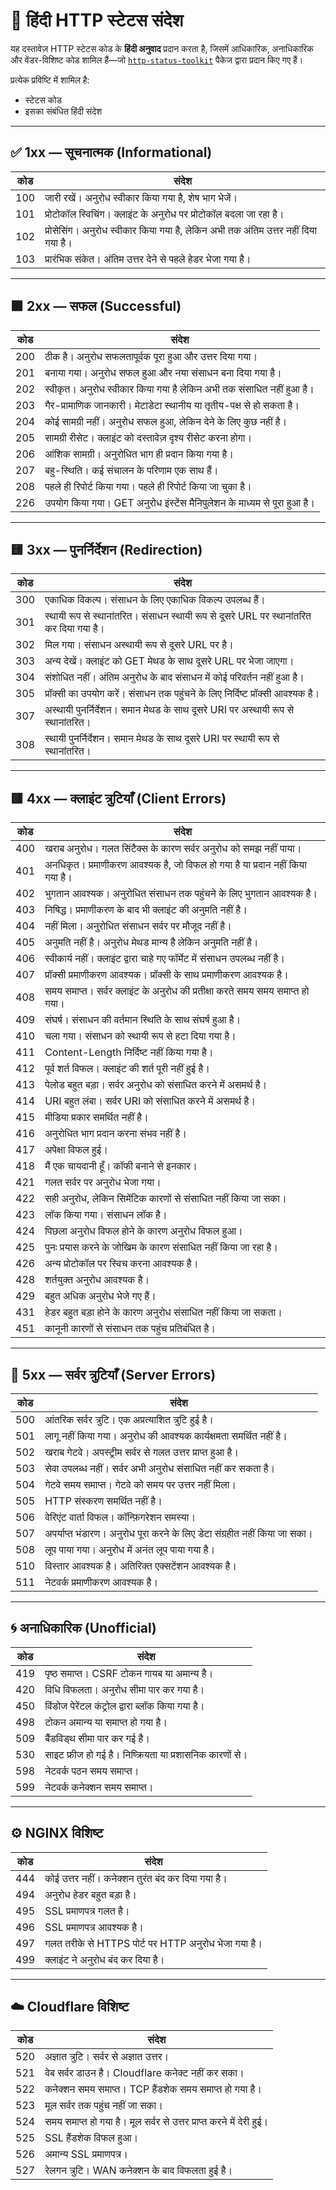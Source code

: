 # 📘 हिंदी HTTP स्टेटस संदेश

यह दस्तावेज़ HTTP स्टेटस कोड के **हिंदी अनुवाद** प्रदान करता है, जिसमें आधिकारिक, अनाधिकारिक और वेंडर-विशिष्ट कोड शामिल हैं—जो [`http-status-toolkit`](https://www.npmjs.com/package/http-status-toolkit) पैकेज द्वारा प्रदान किए गए हैं।

प्रत्येक प्रविष्टि में शामिल है:

- स्टेटस कोड
- इसका संबंधित हिंदी संदेश

---

## ✅ 1xx — सूचनात्मक (Informational)

| कोड | संदेश |
|------|---------|
| 100 | जारी रखें। अनुरोध स्वीकार किया गया है, शेष भाग भेजें। |
| 101 | प्रोटोकॉल स्विचिंग। क्लाइंट के अनुरोध पर प्रोटोकॉल बदला जा रहा है। |
| 102 | प्रोसेसिंग। अनुरोध स्वीकार किया गया है, लेकिन अभी तक अंतिम उत्तर नहीं दिया गया है। |
| 103 | प्रारंभिक संकेत। अंतिम उत्तर देने से पहले हेडर भेजा गया है। |

---

## 🟩 2xx — सफल (Successful)

| कोड | संदेश |
|------|---------|
| 200 | ठीक है। अनुरोध सफलतापूर्वक पूरा हुआ और उत्तर दिया गया। |
| 201 | बनाया गया। अनुरोध सफल हुआ और नया संसाधन बना दिया गया है। |
| 202 | स्वीकृत। अनुरोध स्वीकार किया गया है लेकिन अभी तक संसाधित नहीं हुआ है। |
| 203 | गैर-प्रामाणिक जानकारी। मेटाडेटा स्थानीय या तृतीय-पक्ष से हो सकता है। |
| 204 | कोई सामग्री नहीं। अनुरोध सफल हुआ, लेकिन देने के लिए कुछ नहीं है। |
| 205 | सामग्री रीसेट। क्लाइंट को दस्तावेज़ दृश्य रीसेट करना होगा। |
| 206 | आंशिक सामग्री। अनुरोधित भाग ही प्रदान किया गया है। |
| 207 | बहु-स्थिति। कई संचालन के परिणाम एक साथ हैं। |
| 208 | पहले ही रिपोर्ट किया गया। पहले ही रिपोर्ट किया जा चुका है। |
| 226 | उपयोग किया गया। GET अनुरोध इंस्टेंस मैनिपुलेशन के माध्यम से पूरा हुआ है। |

---

## 🟨 3xx — पुनर्निर्देशन (Redirection)

| कोड | संदेश |
|------|---------|
| 300 | एकाधिक विकल्प। संसाधन के लिए एकाधिक विकल्प उपलब्ध हैं। |
| 301 | स्थायी रूप से स्थानांतरित। संसाधन स्थायी रूप से दूसरे URL पर स्थानांतरित कर दिया गया है। |
| 302 | मिल गया। संसाधन अस्थायी रूप से दूसरे URL पर है। |
| 303 | अन्य देखें। क्लाइंट को GET मेथड के साथ दूसरे URL पर भेजा जाएगा। |
| 304 | संशोधित नहीं। अंतिम अनुरोध के बाद संसाधन में कोई परिवर्तन नहीं हुआ है। |
| 305 | प्रॉक्सी का उपयोग करें। संसाधन तक पहुंचने के लिए निर्दिष्ट प्रॉक्सी आवश्यक है। |
| 307 | अस्थायी पुनर्निर्देशन। समान मेथड के साथ दूसरे URI पर अस्थायी रूप से स्थानांतरित। |
| 308 | स्थायी पुनर्निर्देशन। समान मेथड के साथ दूसरे URI पर स्थायी रूप से स्थानांतरित। |

---

## 🟥 4xx — क्लाइंट त्रुटियाँ (Client Errors)

| कोड | संदेश |
|------|---------|
| 400 | खराब अनुरोध। गलत सिंटैक्स के कारण सर्वर अनुरोध को समझ नहीं पाया। |
| 401 | अनधिकृत। प्रमाणीकरण आवश्यक है, जो विफल हो गया है या प्रदान नहीं किया गया है। |
| 402 | भुगतान आवश्यक। अनुरोधित संसाधन तक पहुंचने के लिए भुगतान आवश्यक है। |
| 403 | निषिद्ध। प्रमाणीकरण के बाद भी क्लाइंट की अनुमति नहीं है। |
| 404 | नहीं मिला। अनुरोधित संसाधन सर्वर पर मौजूद नहीं है। |
| 405 | अनुमति नहीं है। अनुरोध मेथड मान्य है लेकिन अनुमति नहीं है। |
| 406 | स्वीकार्य नहीं। क्लाइंट द्वारा चाहे गए फॉर्मेट में संसाधन उपलब्ध नहीं है। |
| 407 | प्रॉक्सी प्रमाणीकरण आवश्यक। प्रॉक्सी के साथ प्रमाणीकरण आवश्यक है। |
| 408 | समय समाप्त। सर्वर क्लाइंट के अनुरोध की प्रतीक्षा करते समय समय समाप्त हो गया। |
| 409 | संघर्ष। संसाधन की वर्तमान स्थिति के साथ संघर्ष हुआ है। |
| 410 | चला गया। संसाधन को स्थायी रूप से हटा दिया गया है। |
| 411 | Content-Length निर्दिष्ट नहीं किया गया है। |
| 412 | पूर्व शर्त विफल। क्लाइंट की शर्त पूरी नहीं हुई है। |
| 413 | पेलोड बहुत बड़ा। सर्वर अनुरोध को संसाधित करने में असमर्थ है। |
| 414 | URI बहुत लंबा। सर्वर URI को संसाधित करने में असमर्थ है। |
| 415 | मीडिया प्रकार समर्थित नहीं है। |
| 416 | अनुरोधित भाग प्रदान करना संभव नहीं है। |
| 417 | अपेक्षा विफल हुई। |
| 418 | मैं एक चायदानी हूँ। कॉफी बनाने से इनकार। |
| 421 | गलत सर्वर पर अनुरोध भेजा गया। |
| 422 | सही अनुरोध, लेकिन सिमेंटिक कारणों से संसाधित नहीं किया जा सका। |
| 423 | लॉक किया गया। संसाधन लॉक है। |
| 424 | पिछला अनुरोध विफल होने के कारण अनुरोध विफल हुआ। |
| 425 | पुनः प्रयास करने के जोखिम के कारण संसाधित नहीं किया जा रहा है। |
| 426 | अन्य प्रोटोकॉल पर स्विच करना आवश्यक है। |
| 428 | शर्तयुक्त अनुरोध आवश्यक है। |
| 429 | बहुत अधिक अनुरोध भेजे गए हैं। |
| 431 | हेडर बहुत बड़ा होने के कारण अनुरोध संसाधित नहीं किया जा सकता। |
| 451 | कानूनी कारणों से संसाधन तक पहुंच प्रतिबंधित है। |

---

## 🛑 5xx — सर्वर त्रुटियाँ (Server Errors)

| कोड | संदेश |
|------|---------|
| 500 | आंतरिक सर्वर त्रुटि। एक अप्रत्याशित त्रुटि हुई है। |
| 501 | लागू नहीं किया गया। अनुरोध की आवश्यक कार्यक्षमता समर्थित नहीं है। |
| 502 | खराब गेटवे। अपस्ट्रीम सर्वर से गलत उत्तर प्राप्त हुआ है। |
| 503 | सेवा उपलब्ध नहीं। सर्वर अभी अनुरोध संसाधित नहीं कर सकता है। |
| 504 | गेटवे समय समाप्त। गेटवे को समय पर उत्तर नहीं मिला। |
| 505 | HTTP संस्करण समर्थित नहीं है। |
| 506 | वेरिएंट वार्ता विफल। कॉन्फ़िगरेशन समस्या। |
| 507 | अपर्याप्त भंडारण। अनुरोध पूरा करने के लिए डेटा संग्रहीत नहीं किया जा सका। |
| 508 | लूप पाया गया। अनुरोध में अनंत लूप पाया गया है। |
| 510 | विस्तार आवश्यक है। अतिरिक्त एक्सटेंशन आवश्यक है। |
| 511 | नेटवर्क प्रमाणीकरण आवश्यक है। |

---

## 🌀 अनाधिकारिक (Unofficial)

| कोड | संदेश |
|------|---------|
| 419 | पृष्ठ समाप्त। CSRF टोकन गायब या अमान्य है। |
| 420 | विधि विफलता। अनुरोध सीमा पार कर गया है। |
| 450 | विंडोज पेरेंटल कंट्रोल द्वारा ब्लॉक किया गया है। |
| 498 | टोकन अमान्य या समाप्त हो गया है। |
| 509 | बैंडविड्थ सीमा पार कर गई है। |
| 530 | साइट फ्रीज हो गई है। निष्क्रियता या प्रशासनिक कारणों से। |
| 598 | नेटवर्क पठन समय समाप्त। |
| 599 | नेटवर्क कनेक्शन समय समाप्त। |

---

## ⚙️ NGINX विशिष्ट

| कोड | संदेश |
|------|---------|
| 444 | कोई उत्तर नहीं। कनेक्शन तुरंत बंद कर दिया गया है। |
| 494 | अनुरोध हेडर बहुत बड़ा है। |
| 495 | SSL प्रमाणपत्र गलत है। |
| 496 | SSL प्रमाणपत्र आवश्यक है। |
| 497 | गलत तरीके से HTTPS पोर्ट पर HTTP अनुरोध भेजा गया है। |
| 499 | क्लाइंट ने अनुरोध बंद कर दिया है। |

---

## ☁️ Cloudflare विशिष्ट

| कोड | संदेश |
|------|---------|
| 520 | अज्ञात त्रुटि। सर्वर से अज्ञात उत्तर। |
| 521 | वेब सर्वर डाउन है। Cloudflare कनेक्ट नहीं कर सका। |
| 522 | कनेक्शन समय समाप्त। TCP हैंडशेक समय समाप्त हो गया है। |
| 523 | मूल सर्वर तक पहुंच नहीं जा सका। |
| 524 | समय समाप्त हो गया है। मूल सर्वर से उत्तर प्राप्त करने में देरी हुई। |
| 525 | SSL हैंडशेक विफल हुआ। |
| 526 | अमान्य SSL प्रमाणपत्र। |
| 527 | रेलगन त्रुटि। WAN कनेक्शन के बाद विफलता हुई है। |